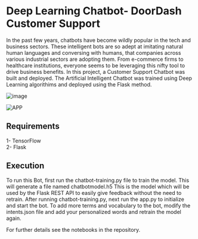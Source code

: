 # Deep Learning Chatbot- DoorDash Customer Support

In the past few years, chatbots have become wildly popular in the tech and business sectors. These intelligent bots are so adept at imitating natural human languages and conversing with humans, that companies across various industrial sectors are adopting them. From e-commerce firms to healthcare institutions, everyone seems to be leveraging this nifty tool to drive business benefits. In this project, a Customer Support Chatbot was built and deployed. The Artificial Intelligent Chatbot was trained using Deep Learning algorithims and deployed using the Flask method. 


![image](https://user-images.githubusercontent.com/39967400/205730983-4a8c5415-d7ca-4444-aeda-0031489e5afa.png)



![APP](https://user-images.githubusercontent.com/39967400/205729401-2d6f1102-d2ea-4976-a596-d93a0237d137.png)


## Requirements
1- TensorFlow    
2- Flask

## Execution
To run this Bot, first run the chatbot-training.py file to train the model. This will generate a file named chatbotmodel.h5
This is the model which will be used by the Flask REST API to easily give feedback without the need to retrain.
After running chatbot-training.py, next run the app.py to initialize and start the bot.
To add more terms and vocabulary to the bot, modify the intents.json file and add your personalized words and retrain the model again.



For further details see the notebooks in the repository.


